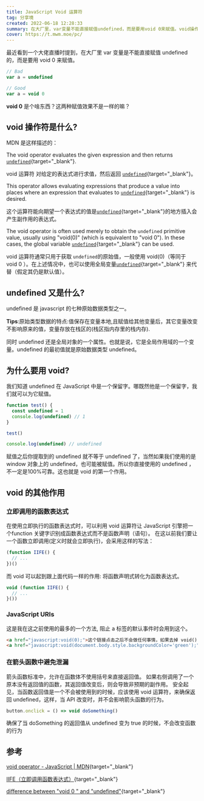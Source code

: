```yaml
---
title: JavaScript Void 运算符
tag: 分享境
created: 2022-06-18 12:28:33
summary: 在大厂里，var变量不能直接赋值undefined，而是要用void 0来赋值。void操作符用于将表达式求值为undefined，常用于获取undefined原始值和防止变量被赋值。同时，void还可以将函数声明转化为函数表达式，防止a标签默认事件和在箭头函数中避免泄漏。
cover: https://t.mwm.moe/pc/
---
```

最近看到一个大佬直播时提到，在大厂里 var 变量是不能直接赋值 undefined 的，而是要用 void 0 来赋值。

```js title="Bad adn Good"
// Bad
var a = undefined

// Good
var a = void 0
```

**void 0** 是个啥东西？这两种赋值效果不是一样的嘛？

## void 操作符是什么?

MDN 是这样描述的：

The void operator evaluates the given expression and then returns [`undefined`](https://developer.mozilla.org/en-US/docs/Web/JavaScript/Reference/Global_Objects/undefined){target="_blank"}.

void 运算符 对给定的表达式进行求值，然后返回 [`undefined`](https://developer.mozilla.org/zh-CN/docs/Web/JavaScript/Reference/Global_Objects/undefined){target="_blank"}。

This operator allows evaluating expressions that produce a value into places where an expression that evaluates to [`undefined`](https://developer.mozilla.org/en-US/docs/Web/JavaScript/Reference/Global_Objects/undefined){target="_blank"} is desired.

这个运算符能向期望一个表达式的值是[`undefined`](https://developer.mozilla.org/zh-CN/docs/Web/JavaScript/Reference/Global_Objects/undefined){target="_blank"}的地方插入会产生副作用的表达式。

The void operator is often used merely to obtain the `undefined` primitive value, usually using "void(0)" (which is equivalent to "void 0"). In these cases, the global variable [`undefined`](https://developer.mozilla.org/en-US/docs/Web/JavaScript/Reference/Global_Objects/undefined){target="_blank"} can be used.

void 运算符通常只用于获取 `undefined`的原始值，一般使用 void(0)（等同于 void 0 ）。在上述情况中，也可以使用全局变量[`undefined`](https://developer.mozilla.org/zh-CN/docs/Web/JavaScript/Reference/Global_Objects/undefined){target="_blank"} 来代替（假定其仍是默认值）。

## undefined 又是什么?

undefined 是 javascript 的七种原始数据类型之一。

**Tips**:原始类型数据的特点:值保存在变量本地,且赋值给其他变量后，其它变量改变不影响原来的值，变量存放在栈区的(栈区指内存里的栈内存).

同时 undefined 还是全局对象的一个属性。也就是说，它是全局作用域的一个变量。undefined 的最初值就是原始数据类型 undefined。

## 为什么要用 void?

我们知道 undefined 在 JavaScript 中是一个保留字。哪既然他是一个保留字，我们就可以为它赋值。

```javascript title="undefined 赋值"
function test() {
  const undefined = 1
  console.log(undefined) // 1
}

test()

console.log(undefined) // undefined
```

赋值之后你提取到的 undefined 就不等于 undefined 了，当然如果我们使用的是 window 对象上的 undefined，也可能被赋值。所以你直接使用的 undefined ，不一定是100%可靠。这也就是 void 的第一个作用。

## void 的其他作用

### 立即调用的函数表达式

在使用立即执行的函数表达式时，可以利用 void 运算符让 JavaScript 引擎把一个function 关键字识别成函数表达式而不是函数声明（语句）。
在这以前我们要让一个函数立即调用(定义时就会立即执行)，会采用这样的写法：
```javascript title="IIFE"
(function IIFE() {
  // ...
})()
```

而 void 可以起到跟上面代码一样的作用: 将函数声明式转化为函数表达式。
```javascript title="将函数声明式转化为函数表达式"
void (function IIFE() {
  // ...
}())
```

### JavaScript URIs

这是我在这之前使用的最多的一个方法, 阻止 a 标签的默认事件时会用到这个。

```html title="阻止 a 标签的默认事件"
<a href="javascript:void(0);">这个链接点击之后不会做任何事情，如果去掉 void()，点击之后整个页面会被替换成一个字符 0。</a>
<a href="javascript:void(document.body.style.backgroundColor='green');">点击这个链接会让页面背景变成绿色。</a>
```

### 在箭头函数中避免泄漏

箭头函数标准中，允许在函数体不使用括号来直接返回值。 如果右侧调用了一个原本没有返回值的函数，其返回值改变后，则会导致非预期的副作用。 安全起见，当函数返回值是一个不会被使用到的时候，应该使用 void 运算符，来确保返回 undefined，这样，当 API 改变时，并不会影响箭头函数的行为。

```javascript title="在箭头函数中避免泄漏"
button.onclick = () => void doSomething()
```

确保了当 doSomething 的返回值从 undefined 变为 true 的时候，不会改变函数的行为

## 参考

[void operator - JavaScript | MDN](https://developer.mozilla.org/en-US/docs/Web/JavaScript/Reference/Operators/void){target="_blank"}

[IIFE（立即调用函数表达式）](https://developer.mozilla.org/zh-CN/docs/Glossary/IIFE){target="_blank"}

[difference between "void 0 " and "undefined"](https://stackoverflow.com/questions/4806286/difference-between-void-0-and-undefined){target="_blank"}
